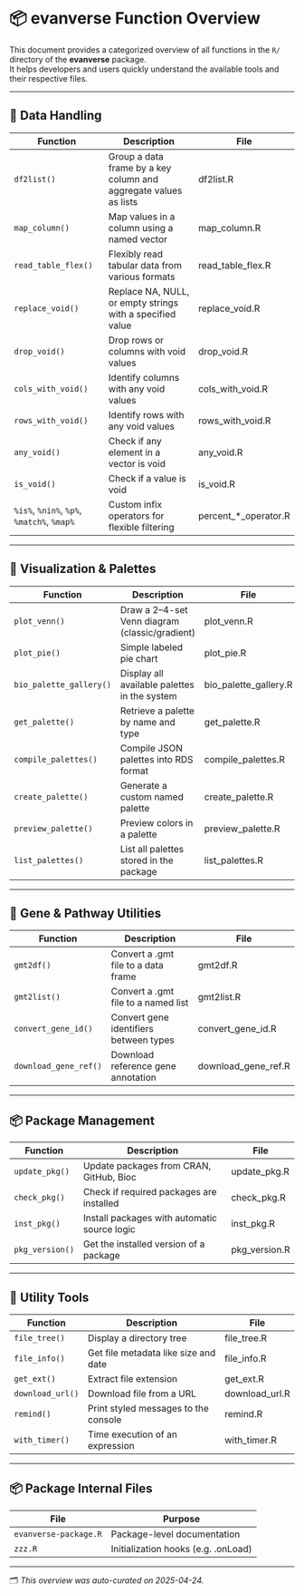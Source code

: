 # 📦 evanverse Function Overview

This document provides a categorized overview of all functions in the `R/` directory of the **evanverse** package.  
It helps developers and users quickly understand the available tools and their respective files.

---

## 🧩 Data Handling

| Function         | Description                                                | File               |
|------------------|------------------------------------------------------------|--------------------|
| `df2list()`       | Group a data frame by a key column and aggregate values as lists | df2list.R          |
| `map_column()`    | Map values in a column using a named vector                | map_column.R       |
| `read_table_flex()` | Flexibly read tabular data from various formats          | read_table_flex.R  |
| `replace_void()`  | Replace NA, NULL, or empty strings with a specified value  | replace_void.R     |
| `drop_void()`     | Drop rows or columns with void values                      | drop_void.R        |
| `cols_with_void()`| Identify columns with any void values                      | cols_with_void.R   |
| `rows_with_void()`| Identify rows with any void values                         | rows_with_void.R   |
| `any_void()`      | Check if any element in a vector is void                   | any_void.R         |
| `is_void()`       | Check if a value is void                                   | is_void.R          |
| `%is%`, `%nin%`, `%p%`, `%match%`, `%map%` | Custom infix operators for flexible filtering | percent_*_operator.R |

---

## 🎨 Visualization & Palettes

| Function              | Description                                      | File                   |
|------------------------|--------------------------------------------------|------------------------|
| `plot_venn()`           | Draw a 2–4-set Venn diagram (classic/gradient)  | plot_venn.R            |
| `plot_pie()`            | Simple labeled pie chart                        | plot_pie.R             |
| `bio_palette_gallery()` | Display all available palettes in the system    | bio_palette_gallery.R  |
| `get_palette()`         | Retrieve a palette by name and type             | get_palette.R          |
| `compile_palettes()`    | Compile JSON palettes into RDS format           | compile_palettes.R     |
| `create_palette()`      | Generate a custom named palette                 | create_palette.R       |
| `preview_palette()`     | Preview colors in a palette                     | preview_palette.R      |
| `list_palettes()`       | List all palettes stored in the package         | list_palettes.R        |

---

## 🧬 Gene & Pathway Utilities

| Function        | Description                                | File           |
|------------------|--------------------------------------------|----------------|
| `gmt2df()`        | Convert a .gmt file to a data frame        | gmt2df.R       |
| `gmt2list()`      | Convert a .gmt file to a named list        | gmt2list.R     |
| `convert_gene_id()` | Convert gene identifiers between types   | convert_gene_id.R |
| `download_gene_ref()`| Download reference gene annotation      | download_gene_ref.R |

---

## 📦 Package Management

| Function        | Description                                  | File           |
|------------------|----------------------------------------------|----------------|
| `update_pkg()`    | Update packages from CRAN, GitHub, Bioc      | update_pkg.R   |
| `check_pkg()`     | Check if required packages are installed     | check_pkg.R    |
| `inst_pkg()`      | Install packages with automatic source logic | inst_pkg.R     |
| `pkg_version()`   | Get the installed version of a package       | pkg_version.R  |

---

## 🧰 Utility Tools

| Function        | Description                                  | File             |
|------------------|----------------------------------------------|------------------|
| `file_tree()`     | Display a directory tree                    | file_tree.R      |
| `file_info()`     | Get file metadata like size and date        | file_info.R      |
| `get_ext()`       | Extract file extension                      | get_ext.R        |
| `download_url()`  | Download file from a URL                    | download_url.R   |
| `remind()`        | Print styled messages to the console        | remind.R         |
| `with_timer()`    | Time execution of an expression             | with_timer.R     |

---

## 📦 Package Internal Files

| File                  | Purpose                        |
|------------------------|--------------------------------|
| `evanverse-package.R` | Package-level documentation    |
| `zzz.R`               | Initialization hooks (e.g. .onLoad) |

---

🗂 *This overview was auto-curated on 2025-04-24.*
